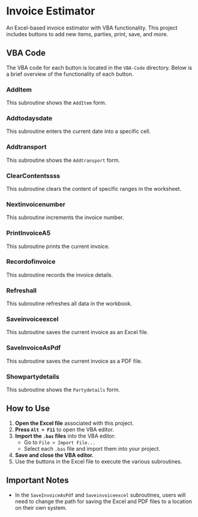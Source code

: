 # Invoice Estimator

An Excel-based invoice estimator with VBA functionality. This project includes buttons to add new items, parties, print, save, and more.

## VBA Code

The VBA code for each button is located in the `VBA-Code` directory. Below is a brief overview of the functionality of each button.

### AddItem

This subroutine shows the `AddItem` form.

### Addtodaysdate

This subroutine enters the current date into a specific cell.

### Addtransport

This subroutine shows the `Addtransport` form.

### ClearContentssss

This subroutine clears the content of specific ranges in the worksheet.

### Nextinvoicenumber

This subroutine increments the invoice number.

### PrintInvoiceA5

This subroutine prints the current invoice.

### Recordofinvoice

This subroutine records the invoice details.

### Refreshall

This subroutine refreshes all data in the workbook.

### Saveinvoiceexcel

This subroutine saves the current invoice as an Excel file.

### SaveInvoiceAsPdf

This subroutine saves the current invoice as a PDF file.

### Showpartydetails

This subroutine shows the `Partydetails` form.

## How to Use

1. **Open the Excel file** associated with this project.
2. **Press `Alt + F11`** to open the VBA editor.
3. **Import the `.bas` files** into the VBA editor:
    - Go to `File > Import File...`
    - Select each `.bas` file and import them into your project.
4. **Save and close the VBA editor.**
5. Use the buttons in the Excel file to execute the various subroutines.

## Important Notes

- In the `SaveInvoiceAsPdf` and `Saveinvoiceexcel` subroutines, users will need to change the path for saving the Excel and PDF files to a location on their own system.
